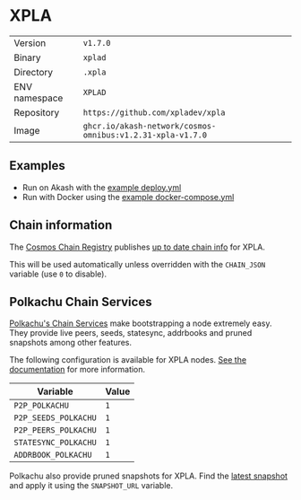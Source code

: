 # XPLA

| | |
|---|---|
|Version|`v1.7.0`|
|Binary|`xplad`|
|Directory|`.xpla`|
|ENV namespace|`XPLAD`|
|Repository|`https://github.com/xpladev/xpla`|
|Image|`ghcr.io/akash-network/cosmos-omnibus:v1.2.31-xpla-v1.7.0`|

## Examples

- Run on Akash with the [example deploy.yml](./deploy.yml)
- Run with Docker using the [example docker-compose.yml](./docker-compose.yml)

## Chain information

The [Cosmos Chain Registry](https://github.com/cosmos/chain-registry) publishes [up to date chain info](https://raw.githubusercontent.com/cosmos/chain-registry/master/xpla/chain.json) for XPLA.

This will be used automatically unless overridden with the `CHAIN_JSON` variable (use `0` to disable).

## Polkachu Chain Services

[Polkachu's Chain Services](https://www.polkachu.com/networks/xpla) make bootstrapping a node extremely easy. They provide live peers, seeds, statesync, addrbooks and pruned snapshots among other features.

The following configuration is available for XPLA nodes. [See the documentation](../README.md#polkachu-services) for more information.

|Variable|Value|
|---|---|
|`P2P_POLKACHU`|`1`|
|`P2P_SEEDS_POLKACHU`|`1`|
|`P2P_PEERS_POLKACHU`|`1`|
|`STATESYNC_POLKACHU`|`1`|
|`ADDRBOOK_POLKACHU`|`1`|

Polkachu also provide pruned snapshots for XPLA. Find the [latest snapshot](https://polkachu.com/tendermint_snapshots/xpla) and apply it using the `SNAPSHOT_URL` variable.
